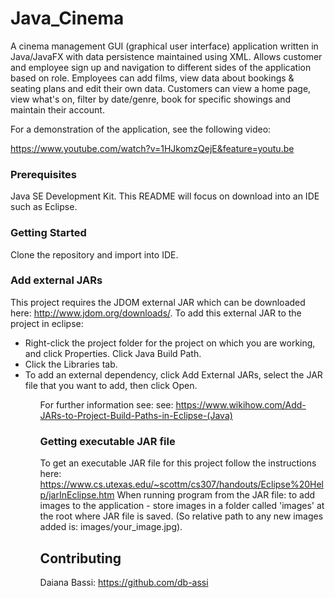 # Java_Cinema

A cinema management GUI (graphical user interface) application written in Java/JavaFX with data persistence maintained using XML. 
Allows customer and employee sign up and navigation to different sides of the application based on role. Employees can add films, 
view data about bookings & seating plans and edit their own data. Customers can view a home page, view what's on, filter by date/genre, book for 
specific showings and maintain their account. 

For a demonstration of the application, see the following video:

https://www.youtube.com/watch?v=1HJkomzQejE&feature=youtu.be

### Prerequisites

Java SE Development Kit. This README will focus on download into an IDE such as Eclipse. 

### Getting Started

Clone the repository and import into IDE.

### Add external JARs

This project requires the JDOM external JAR which can be downloaded here: http://www.jdom.org/downloads/.
To add this external JAR to the project in eclipse:

<ul>
<li>Right-click the project folder for the project on which you are working, and click Properties.
Click Java Build Path.</li>
<li>Click the Libraries tab.</li>
<li>To add an external dependency, click Add External JARs, select the JAR file that you want to add, then click 
Open.</li>
<ul>

For further information see: see: https://www.wikihow.com/Add-JARs-to-Project-Build-Paths-in-Eclipse-(Java)

### Getting executable JAR file

To get an executable JAR file for this project follow the instructions here: https://www.cs.utexas.edu/~scottm/cs307/handouts/Eclipse%20Help/jarInEclipse.htm
When running program from the JAR file: to add images to the application - store images in a folder called 'images' at the root 
where JAR file is saved. (So relative path to any new images added is: images/your_image.jpg).

## Contributing
Daiana Bassi: https://github.com/db-assi




